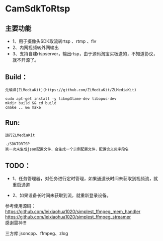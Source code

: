 # CamSdkToRtsp
主要功能
----------
- 1、用于摄像头SDK取流转rtsp 、rtmp 、flv
- 2、内网视频转外网输出
- 3、支持自建rtspserver，输出rtsp，由于源码淘宝买板送的，不知道协议，就不开源了。

Build：
----------
    先编译[ZLMediaKit](https://github.com/ZLMediaKit/ZLMediaKit)
    
    sudo apt-get install -y libmp3lame-dev libopus-dev  
    mkdir build && cd build  
    cmake .. && make

Run:
----------
    运行ZLMediaKit   

    ./SDKTORTSP  
    第一次未生成json配置文件，会生成一个示例配置文件，配置含义见字段名


TODO：
----------
- 1、任务管理器，对任务进行定时管理，如果通道长时间未获取到视频流，就重启通道

- 2、如果设备长时间未获取到流，就重新登录设备。

参考使用源码：  
    <https://github.com/leixiaohua1020/simplest_ffmpeg_mem_handler>  
    <https://github.com/leixiaohua1020/simplest_ffmpeg_streamer>  
    感谢雷神!!!  

三方库
    jsoncpp、ffmpeg、zlog
